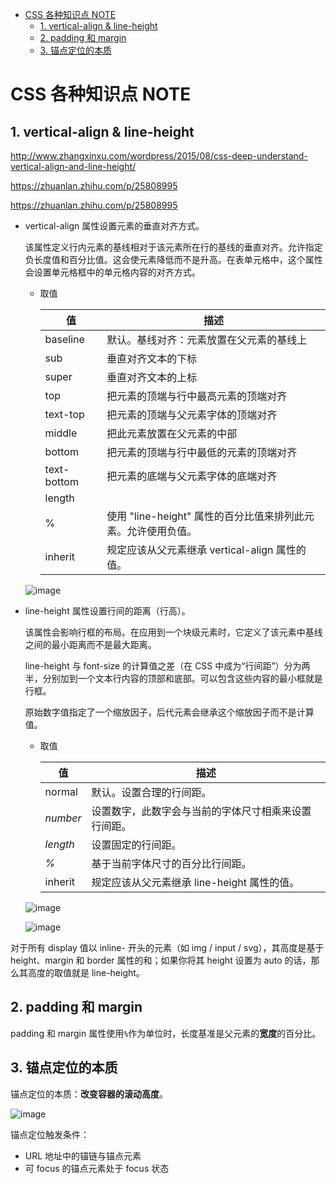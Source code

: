 - [CSS 各种知识点 NOTE](#css-%E5%90%84%E7%A7%8D%E7%9F%A5%E8%AF%86%E7%82%B9-note)
  - [1. vertical-align & line-height](#1-vertical-align-line-height)
  - [2. padding 和 margin](#2-padding-%E5%92%8C-margin)
  - [3. 锚点定位的本质](#3-%E9%94%9A%E7%82%B9%E5%AE%9A%E4%BD%8D%E7%9A%84%E6%9C%AC%E8%B4%A8)

# CSS 各种知识点 NOTE

## 1. vertical-align & line-height

http://www.zhangxinxu.com/wordpress/2015/08/css-deep-understand-vertical-align-and-line-height/

https://zhuanlan.zhihu.com/p/25808995

https://zhuanlan.zhihu.com/p/25808995

- vertical-align 属性设置元素的垂直对齐方式。

  该属性定义行内元素的基线相对于该元素所在行的基线的垂直对齐。允许指定负长度值和百分比值。这会使元素降低而不是升高。在表单元格中，这个属性会设置单元格框中的单元格内容的对齐方式。

  - 取值

    | 值           | 描述                                     |
    | ----------- | -------------------------------------- |
    | baseline    | 默认。基线对齐：元素放置在父元素的基线上                       |
    | sub         | 垂直对齐文本的下标                             |
    | super       | 垂直对齐文本的上标                              |
    | top         | 把元素的顶端与行中最高元素的顶端对齐                     |
    | text-top    | 把元素的顶端与父元素字体的顶端对齐                      |
    | middle      | 把此元素放置在父元素的中部                         |
    | bottom      | 把元素的顶端与行中最低的元素的顶端对齐                   |
    | text-bottom | 把元素的底端与父元素字体的底端对齐                    |
    | length      |                                        |
    | %           | 使用 "line-height" 属性的百分比值来排列此元素。允许使用负值。 |
    | inherit     | 规定应该从父元素继承 vertical-align 属性的值。        |

  ![image](http://img.cdn.firejq.com/jpg/2017/11/10/d8f016b8b78de4de138b2179d6925e9e.jpg)

- line-height 属性设置行间的距离（行高）。

  该属性会影响行框的布局。在应用到一个块级元素时，它定义了该元素中基线之间的最小距离而不是最大距离。

  line-height 与 font-size 的计算值之差（在 CSS 中成为“行间距”）分为两半，分别加到一个文本行内容的顶部和底部。可以包含这些内容的最小框就是行框。

  原始数字值指定了一个缩放因子，后代元素会继承这个缩放因子而不是计算值。

  - 取值

    | 值        | 描述                           |
    | -------- | ---------------------------- |
    | normal   | 默认。设置合理的行间距。                 |
    | *number* | 设置数字，此数字会与当前的字体尺寸相乘来设置行间距。   |
    | *length* | 设置固定的行间距。                    |
    | *%*      | 基于当前字体尺寸的百分比行间距。             |
    | inherit  | 规定应该从父元素继承 line-height 属性的值。 |

  ![image](http://img.cdn.firejq.com/jpg/2017/11/10/7cb991bdfc4bbdc0eec71fa16177dffe.jpg)

  ![image](http://img.cdn.firejq.com/jpg/2017/11/10/4ad4ab8395f114b25ce83fe6ba9e8c6b.jpg)

对于所有 display 值以 inline- 开头的元素（如 img / input / svg），其高度是基于 height、margin 和 border 属性的和；如果你将其 height 设置为 auto 的话，那么其高度的取值就是 line-height。

## 2. padding 和 margin

padding 和 margin 属性使用`%`作为单位时，长度基准是父元素的**宽度**的百分比。

## 3. 锚点定位的本质

锚点定位的本质：**改变容器的滚动高度**。

![image](http://img.cdn.firejq.com/jpg/2017/11/30/149ea942f140e08ad92c63b73d3e14da.jpg)

锚点定位触发条件：
- URL 地址中的锚链与锚点元素
- 可 focus 的锚点元素处于 focus 状态

